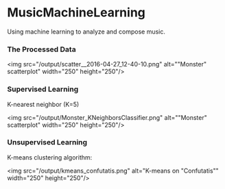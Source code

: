 # MusicMachineLearning
Using machine learning to analyze and compose music.


### The Processed Data

<img src="/output/scatter__2016-04-27_12-40-10.png" alt="\"Monster\" scatterplot" width="250" height="250"/>

### Supervised Learning

K-nearest neighbor (K=5)

<img src="/output/Monster_KNeighborsClassifier.png" alt="\"Monster\" scatterplot" width="250" height="250"/>

### Unsupervised Learning

K-means clustering algorithm:

<img src="/output/kmeans_confutatis.png" alt="K-means on \"Confutatis\"" width="250" height="250"/>

